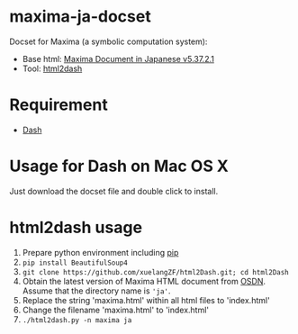 # maxima-ja-docset

Docset for Maxima (a symbolic computation system):

- Base html: [Maxima Document in Japanese v5.37.2.1](https://osdn.jp/projects/maxima/releases/63925)
- Tool: [html2dash](https://github.com/xuelangZF/html2Dash)

# Requirement
- [Dash](https://kapeli.com/dash)

# Usage for Dash on Mac OS X

Just download the docset file and double click to install.

# html2dash usage

1. Prepare python environment including [pip](http://www.lifewithpython.com/2012/11/Python-package-setuptools-pip.html)
2. `pip install BeautifulSoup4`
3. `git clone https://github.com/xuelangZF/html2Dash.git; cd html2Dash`
4. Obtain the latest version of Maxima HTML document from [OSDN](https://osdn.jp/projects/maxima/). Assume that the directory name is `'ja'`.
5. Replace the string 'maxima.html' within all html files to 'index.html'
6. Change the filename 'maxima.html' to 'index.html'
7. `./html2dash.py -n maxima ja`
